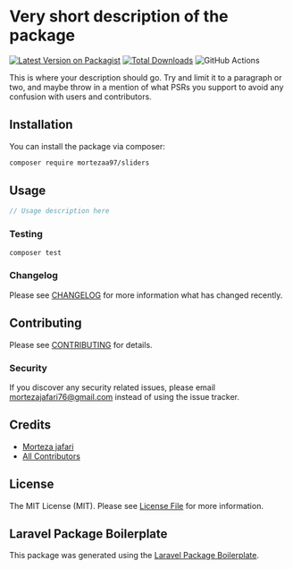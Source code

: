# Very short description of the package

[![Latest Version on Packagist](https://img.shields.io/packagist/v/mortezaa97/sliders.svg?style=flat-square)](https://packagist.org/packages/mortezaa97/sliders)
[![Total Downloads](https://img.shields.io/packagist/dt/mortezaa97/sliders.svg?style=flat-square)](https://packagist.org/packages/mortezaa97/sliders)
![GitHub Actions](https://github.com/mortezaa97/sliders/actions/workflows/main.yml/badge.svg)

This is where your description should go. Try and limit it to a paragraph or two, and maybe throw in a mention of what PSRs you support to avoid any confusion with users and contributors.

## Installation

You can install the package via composer:

```bash
composer require mortezaa97/sliders
```

## Usage

```php
// Usage description here
```

### Testing

```bash
composer test
```

### Changelog

Please see [CHANGELOG](CHANGELOG.md) for more information what has changed recently.

## Contributing

Please see [CONTRIBUTING](CONTRIBUTING.md) for details.

### Security

If you discover any security related issues, please email mortezajafari76@gmail.com instead of using the issue tracker.

## Credits

-   [Morteza jafari](https://github.com/mortezaa97)
-   [All Contributors](../../contributors)

## License

The MIT License (MIT). Please see [License File](LICENSE.md) for more information.

## Laravel Package Boilerplate

This package was generated using the [Laravel Package Boilerplate](https://laravelpackageboilerplate.com).
